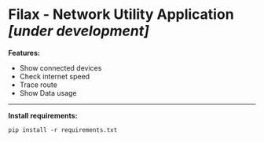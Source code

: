 # Filax - Network Utility Application *[under development]*

__Features:__
- Show connected devices
- Check internet speed
- Trace route
- Show Data usage
---

**Install requirements:**
```
pip install -r requirements.txt
```
